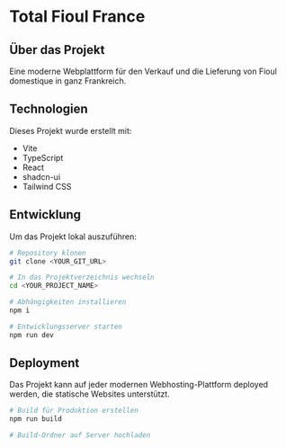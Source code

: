 
# Total Fioul France

## Über das Projekt

Eine moderne Webplattform für den Verkauf und die Lieferung von Fioul domestique in ganz Frankreich.

## Technologien

Dieses Projekt wurde erstellt mit:

- Vite
- TypeScript
- React
- shadcn-ui
- Tailwind CSS

## Entwicklung

Um das Projekt lokal auszuführen:

```sh
# Repository klonen
git clone <YOUR_GIT_URL>

# In das Projektverzeichnis wechseln
cd <YOUR_PROJECT_NAME>

# Abhängigkeiten installieren
npm i

# Entwicklungsserver starten
npm run dev
```

## Deployment

Das Projekt kann auf jeder modernen Webhosting-Plattform deployed werden, die statische Websites unterstützt.

```sh
# Build für Produktion erstellen
npm run build

# Build-Ordner auf Server hochladen
```
